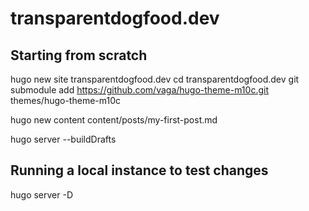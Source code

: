 # transparentdogfood.dev

## Starting from scratch
hugo new site transparentdogfood.dev
cd transparentdogfood.dev
git submodule add https://github.com/vaga/hugo-theme-m10c.git themes/hugo-theme-m10c

hugo new content content/posts/my-first-post.md

hugo server --buildDrafts

## Running a local instance to test changes
hugo server -D